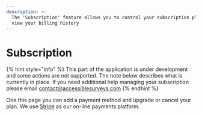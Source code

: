 ```yaml
---
description: >-
  The 'Subscription' feature allows you to control your subscription plan and
  view your billing history
---
```


# Subscription

{% hint style="info" %}
This part of the application is under development and some actions are not supported.  The note below describes what is currently in place.  If you need additional help managing your subscription please email contact@accessiblesurveys.com&#x20;
{% endhint %}

One this page you can add a payment method and upgrade or cancel your plan.  We use [Stripe](https://stripe.com/gb) as our on-line payments platform.



